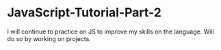 # JavaScript-Tutorial-Part-2
I will continue to practice on JS to improve my skills on the language. Will do so by working on projects.
